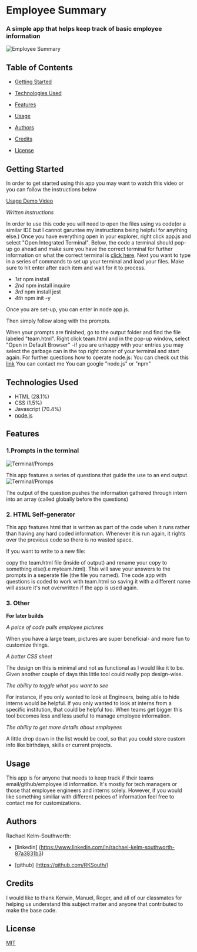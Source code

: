 
#  Employee Summary

### A simple app that helps keep track of basic employee information
<!-- Add finished image here -->
![Employee Summary](Assets/finishedproduct.png)

## Table of Contents
* [Getting Started](#getting-started)

* [Technologies Used](#technologies-used)
* [Features](#features)
* [Usage](#usage)
* [Authors](#authors)
* [Credits](#credits)
* [License](#license)

## Getting Started
In order to get started using this app you may want to watch this video or you can follow the instructions below

[Usage Demo Video](https://drive.google.com/file/d/1KW-QAwyMhQYoDRJ0Fcy5gVDdQiYYOfxE/view)

_Written Instructions_

In order to use this code you will need to open the files using vs code(or a similar IDE but I cannot garuntee my instructions being helpful for anything else.) Once you have everything open in your explorer, right click app.js and select "Open Integrated Terminal". Below, the code a terminal should pop-up go ahead and make sure you have the correct terminal for further information on what the correct terminal is [click here](https://code.visualstudio.com/docs/nodejs/nodejs-tutorial). 
Next you want to type in a series of commands to set up your terminal and load your files. Make sure to hit enter after each item and wait for it to process.
* _1st_ npm install  
* _2nd_ npm install inquire 
* _3rd_ npm install  jest
* _4th_ npm init -y 

Once you are set-up, you can enter in node app.js.

Then simply follow along with the prompts.

 When your prompts are finished, go to the output folder and find the file labeled "team.html". Right click team.html and in the pop-up window, select "Open in Default Browser" -if you are unhappy with your entries you may select the garbage can in the top right corner of your terminal and start again.
For further questions how to operate node.js:
You can check out this [link](https://www.tutorialsteacher.com/nodejs/nodejs-tutorials)
You can contact me
You can google "node.js" or "npm"
## Technologies Used
* HTML (28.1%)
* CSS (1.5%)
* Javascript (70.4%) 
* [node.js](https://www.npmjs.com/)


## Features 

### __1.Prompts in the terminal__
  ![Terminal/Promps](Assets/Codesnippet01.png)

This app features a series of questions that guide the use to an end output. 
  ![Terminal/Promps](Assets/Codesnippet02.png)

  The output of the question pushes the information gathered through intern into an array (called globally before the questions)
### __2. HTML Self-generator__

This app features html that is written as part of the code when it runs rather than having any hard coded information. Whenever it is run again, it rights over the previous code so there is no wasted space. 

If you want to write to a new file:

copy the team.html file (inside of output) and rename your copy to something else(i.e myteam.html). This will save your answers to the prompts in a seperate file (the file you named). The code app with questions is coded to work with team.html so saving it with a different name will assure it's not overwritten if the app is used again.

 


### __3. Other__

 __For later builds__

_A peice of code pulls employee pictures_

When you have a large team, pictures are super beneficial- and more fun to customize things.

_A better CSS sheet_

The design on this is minimal and not as functional as I would like it to be. Given another couple of days this little tool could really pop design-wise. 

_The ability to toggle what you want to see_

For instance, if you only wanted to look at Engineers, being able to hide interns would be helpful. If you only wanted to look at interns from a specific institution, that could be helpful too. When teams get bigger this tool becomes less and less useful to manage employee information. 

_The ability to get more details about employees_

A little drop down in the list would be cool, so that you could store custom info like birthdays, skills or current projects. 

## Usage
This app is for anyone that needs to keep track if their teams email/github/employee id information. It's mostly for tech managers or those that employee engineers and interns solely. However, if you would like something similiar with different peices of information feel free to contact me for customizations. 
## Authors

 Rachael Kelm-Southworth: 

* [linkedin] (https://www.linkedin.com/in/rachael-kelm-southworth-87a3831b3) 

* [github] (https://github.com/RKSouth/)



 ## Credits

I would like to thank Kerwin, Manuel, Roger, and all of our classmates for helping us understand this subject matter and anyone that contributed to make the base code.

## License
[MIT](https://choosealicense.com/licenses/mit/)




